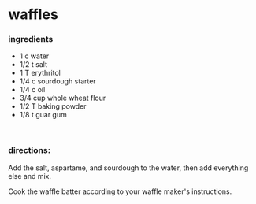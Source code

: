 # waffles

### ingredients
- 1 c water
- 1/2 t salt
- 1 T erythritol
- 1/4 c sourdough starter
- 1/4 c oil
- 3/4 cup whole wheat flour
- 1/2 T baking powder
- 1/8 t guar gum

<br>

### directions:

Add the salt, aspartame, and sourdough to the water, then add everything else and mix.

Cook the waffle batter according to your waffle maker's instructions.
